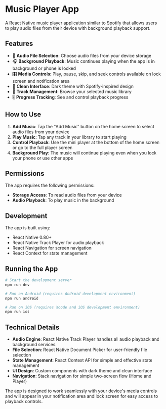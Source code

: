 # Music Player App

A React Native music player application similar to Spotify that allows users to play audio files from their device with background playback support.

## Features

- 🎵 **Audio File Selection**: Choose audio files from your device storage
- 🎧 **Background Playback**: Music continues playing when the app is in background or phone is locked
- 🎛️ **Media Controls**: Play, pause, skip, and seek controls available on lock screen and notification area
- 📱 **Clean Interface**: Dark theme with Spotify-inspired design
- 🎼 **Track Management**: Browse your selected music library
- 🎚️ **Progress Tracking**: See and control playback progress

## How to Use

1. **Add Music**: Tap the "Add Music" button on the home screen to select audio files from your device
2. **Play Music**: Tap any track in your library to start playing
3. **Control Playback**: Use the mini player at the bottom of the home screen or go to the full player screen
4. **Background Play**: The music will continue playing even when you lock your phone or use other apps

## Permissions

The app requires the following permissions:
- **Storage Access**: To read audio files from your device
- **Audio Playback**: To play music in the background

## Development

The app is built using:
- React Native 0.80+
- React Native Track Player for audio playback
- React Navigation for screen navigation
- React Context for state management

## Running the App

```bash
# Start the development server
npm run dev

# Run on Android (requires Android development environment)
npm run android

# Run on iOS (requires Xcode and iOS development environment)
npm run ios
```

## Technical Details

- **Audio Engine**: React Native Track Player handles all audio playback and background services
- **File Selection**: React Native Document Picker for user-friendly file selection
- **State Management**: React Context API for simple and effective state management
- **UI Design**: Custom components with dark theme and clean interface
- **Navigation**: Stack navigation for simple two-screen flow (Home and Player)

The app is designed to work seamlessly with your device's media controls and will appear in your notification area and lock screen for easy access to playback controls.